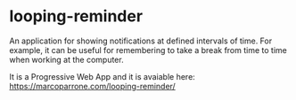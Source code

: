 # looping-reminder

An application for showing notifications at defined intervals of time. For example, it can be useful for remembering to take a break from time to time when working at the computer.

It is a Progressive Web App and it is avaiable here: https://marcoparrone.com/looping-reminder/
